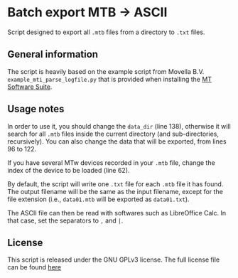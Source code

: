 # Batch export MTB -> ASCII

Script designed to export all `.mtb` files from a directory to `.txt` files.

## General information
The script is heavily based on the example script from Movella B.V. `example_mti_parse_logfile.py` that is provided when installing the [MT Software Suite](https://www.movella.com/support/software-documentation).

## Usage notes
In order to use it, you should change the `data_dir` (line 138), otherwise it will search for all `.mtb` files inside the current directory (and sub-directories, recursively).
You can also change the data that will be exported, from lines 96 to 122.

If you have several MTw devices recorded in your `.mtb` file, change the index of the device to be loaded (line 62).

By default, the script will write one `.txt` file for each `.mtb` file it has found.
The output filename will be the same as the input filename, except for the file extension (i.e., `data01.mtb` will be exported as `data01.txt`).

The ASCII file can then be read with softwares such as LibreOffice Calc.
In that case, set the separators to `,` and `|`.

## License
This script is released under the GNU GPLv3 license.
The full license file can be found [here](LICENSE.md)